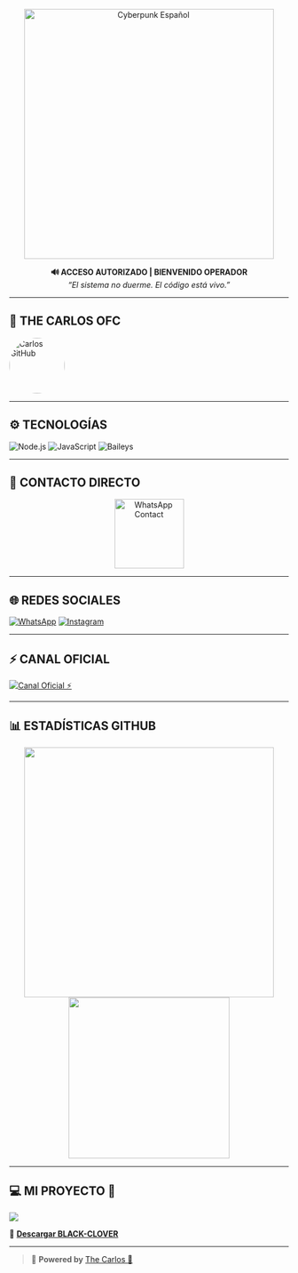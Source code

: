 <!-- 🎥 ANIMACIÓN CYBERPUNK DE BIENVENIDA -->

<p align="center">
  <img src="https://media.giphy.com/media/v1.Y2lkPTc5MGI3NjExemN1em9xd3dlMGlxbGp4aGdpeW93ZmtvaHJvZWs0bW1haXl1dGMyNiZlcD12MV9naWZzX3NlYXJjaCZjdD1n/tHxdJjS4eOyUMkRuZ8/giphy.gif" alt="Cyberpunk Español" width="450"/>
</p>

<p align="center">
  <strong>🔊 ACCESO AUTORIZADO | BIENVENIDO OPERADOR</strong><br>
  <em>“El sistema no duerme. El código está vivo.”</em>
</p>

---

## 🌟 THE CARLOS OFC

<img src="https://github.com/thecarlos19.png" width="100" style="border-radius:50%" alt="Carlos GitHub">

---

## ⚙️ TECNOLOGÍAS

![Node.js](https://img.shields.io/badge/Node.js-0D0D0D?style=for-the-badge&logo=node.js&logoColor=00FF99)
![JavaScript](https://img.shields.io/badge/JavaScript-191919?style=for-the-badge&logo=javascript&logoColor=FCEE09)
![Baileys](https://img.shields.io/badge/Baileys-MD-000000?style=for-the-badge&logo=whatsapp&logoColor=00FF99)

---

## 📱 CONTACTO DIRECTO

<p align="center">
  <a href="https://wa.me/525544876071?text=Hola+Carlos%2C+vengo+de+tu+perfil+de+GitHub+💻">
    <img src="https://files.catbox.moe/kn2z7q.jpg" height="125px" alt="WhatsApp Contact">
  </a>
</p>

---

## 🌐 REDES SOCIALES

[![WhatsApp](https://img.shields.io/badge/WhatsApp-525544876071-00FFFF?style=for-the-badge&logo=whatsapp&logoColor=black)](https://wa.me/525544876071)
[![Instagram](https://img.shields.io/badge/_carlitos.zx-FF0090?style=for-the-badge&logo=instagram&logoColor=white)](https://instagram.com/_carlitos.zx)

---

## ⚡ CANAL OFICIAL

<a href="https://whatsapp.com/channel/0029Vai28FR7dmea9gytQm3w?text=.menu">
  <img src="https://img.shields.io/badge/Canal - Oficial-00FFFF?style=for-the-badge&logo=whatsapp&logoColor=red" alt="Canal Oficial ⚡"/>
</a>

---

## 📊 ESTADÍSTICAS GITHUB

<div align="center">
  <a href="https://github.com/thecarlos19">
    <img src="https://github-readme-stats.vercel.app/api?username=thecarlos19&include_all_commits=true&count_private=true&show_icons=true&line_height=20&title_color=00FFFF&icon_color=00FFFF&text_color=F8F8F8&bg_color=0,000000,130F40" width="450"/>
    <img src="https://github-readme-stats.vercel.app/api/top-langs?username=thecarlos19&layout=compact&title_color=00FFFF&text_color=F8F8F8&bg_color=0,000000,130F40" width="290"/>
  </a>
</div>

---

## 💻 MI PROYECTO 🤑

<a href="https://github.com/thecarlos19/black-clover-MD">
  <img src="https://github-readme-stats.vercel.app/api/pin/?username=thecarlos19&repo=black-clover-MD&title_color=FF00FF&text_color=D3D3D3&bg_color=0,000000,130F40&icon_color=00FFFF&border_color=00FFFF" />
</a>

🔗 [**Descargar BLACK-CLOVER**](https://github.com/thecarlos19/black-clover-MD/archive/refs/heads/master.zip)

---

> 🧠 **Powered by** [The Carlos 👑](https://wa.me/525544876071?text=Hola+vengo+de+tu+perfil+de+GitHub+👑)